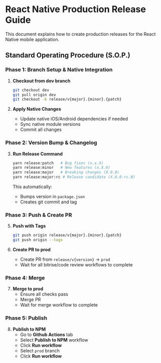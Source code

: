 # React Native Production Release Guide

This document explains how to create production releases for the React Native mobile application.

## Standard Operating Procedure (S.O.P.)

### Phase 1: Branch Setup & Native Integration

1. **Checkout from dev branch**

   ```bash
   git checkout dev
   git pull origin dev
   git checkout -b release/v{major}.{minor}.{patch}
   ```

2. **Apply Native Changes**
   - Update native iOS/Android dependencies if needed
   - Sync native module versions
   - Commit all changes

### Phase 2: Version Bump & Changelog

3. **Run Release Command**

   ```bash
   yarn release:patch   # Bug fixes (x.x.X)
   yarn release:minor   # New features (x.X.0)
   yarn release:major   # Breaking changes (X.0.0)
   yarn release:major:rc # Release candidate (X.0.0-rc.N)
   ```

   This automatically:

   - Bumps version in `package.json`
   - Creates git commit and tag

### Phase 3: Push & Create PR

5. **Push with Tags**

   ```bash
   git push origin release/v{major}.{minor}.{patch}
   git push origin --tags
   ```

6. **Create PR to prod**
   - Create PR from `release/v{version}` → `prod`
   - Wait for all bitrise/code review workflows to complete

### Phase 4: Merge

7. **Merge to prod**
   - Ensure all checks pass
   - Merge PR
   - Wait for merge workflow to complete

### Phase 5: Publish

8. **Publish to NPM**
   - Go to **Github Actions** tab
   - Select **Publish to NPM** workflow
   - Click **Run workflow**
   - Select `prod` branch
   - Click **Run workflow**
